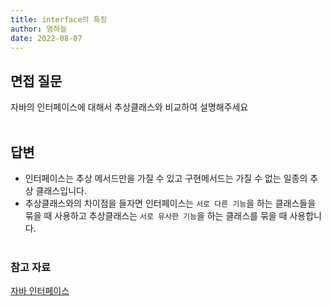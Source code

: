 ```yaml
---
title: interface의 특징
author: 염하늘
date: 2022-08-07
---
```


## 면접 질문

자바의 인터페이스에 대해서 추상클래스와 비교하여 설명해주세요
<br></br>

## 답변
* 인터페이스는 추상 메서드만을 가질 수 있고 구현메서드는 가질 수 없는 일종의 추상 클래스입니다.<br/>
* 추상클래스와의 차이점을 들자면 인터페이스는 `서로 다른 기능`을 하는 클래스들을 묶을 때 사용하고 추상클래스는 `서로 유사한 기능`을 하는 클래스를 묶을 때 사용합니다.
<br><br />

### 참고 자료
[자바 인터페이스](https://life-with-coding.tistory.com/488)